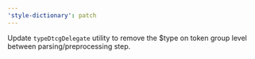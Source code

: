 ```yaml
---
'style-dictionary': patch
---
```


Update `typeDtcgDelegate` utility to remove the $type on token group level between parsing/preprocessing step.
